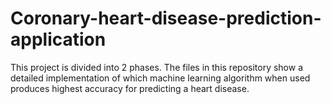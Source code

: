# Coronary-heart-disease-prediction-application
This project is divided into 2 phases. The files in this repository show a detailed implementation of which machine learning algorithm when used produces highest accuracy for predicting a heart disease.

